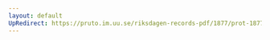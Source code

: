 ```yaml
---
layout: default
UpRedirect: https://pruto.im.uu.se/riksdagen-records-pdf/1877/prot-1877--ak--064/prot-1877--ak--064_021.pdf
---
```

